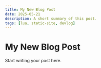 ```yaml
---
title: My New Blog Post
date: 2025-05-21
description: A short summary of this post.
tags: [lua, static-site, devlog]
---
```


# My New Blog Post

Start writing your post here.